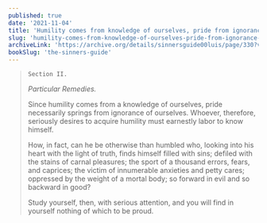 ```yaml
---
published: true
date: '2021-11-04'
title: 'Humility comes from knowledge of ourselves, pride from ignorance of ourselves'
slug: 'humility-comes-from-knowledge-of-ourselves-pride-from-ignorance-of-ourselves'
archiveLink: 'https://archive.org/details/sinnersguide00luis/page/330?view=theater'
bookSlug: 'the-sinners-guide'
---
```


> `Section II.`
>
> *Particular Remedies.*
>
> Since humility comes from a knowledge of ourselves, pride necessarily springs from ignorance of ourselves. Whoever, therefore, seriously desires to acquire humility must earnestly labor to know himself.
>
> How, in fact, can he be otherwise than humbled who, looking into his heart with the light of truth, finds himself filled with sins; defiled with the stains of carnal pleasures; the sport of a thousand errors, fears, and caprices; the victim of innumerable anxieties and petty cares; oppressed by the weight of a mortal body; so forward in evil and so backward in good?
>
> Study yourself, then, with serious attention, and you will find in yourself nothing of which to be proud.